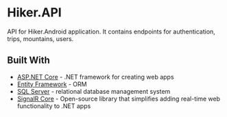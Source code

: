# Hiker.API
API for Hiker.Android application. It contains endpoints for authentication, trips, mountains, users. 

## Built With

* [ASP.NET Core](https://docs.microsoft.com/en-us/aspnet/core/) - .NET framework for creating web apps
* [Entity Framework](https://docs.microsoft.com/en-us/ef/) - ORM 
* [SQL Server](https://www.microsoft.com/pl-pl/sql-server/sql-server-2019) - relational database management system
* [SignalR Core](https://docs.microsoft.com/en-us/aspnet/core/signalr/introduction?view=aspnetcore-5.0) - Open-source library that simplifies adding real-time web functionality to .NET apps

